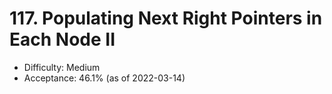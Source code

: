 # 117. Populating Next Right Pointers in Each Node II
- Difficulty: Medium
- Acceptance: 46.1% (as of 2022-03-14)
